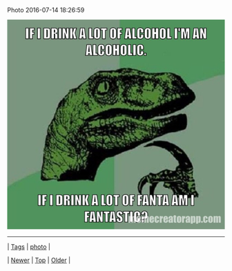 <!--
title: Photo 2016-07-14 18
date: 2020-06-28T15:27:00.121Z
tags: photo
-->


Photo 2016-07-14 18:26:59

![](147404497484-0.jpg)

<!--BOTTOM-POST-NAVIGATION-->
---

| [Tags](tags.md) | [photo](tag-photo.md) |

| [Newer](147398562799.md) | [Top](index.md) | [Older](147414034987.md) |